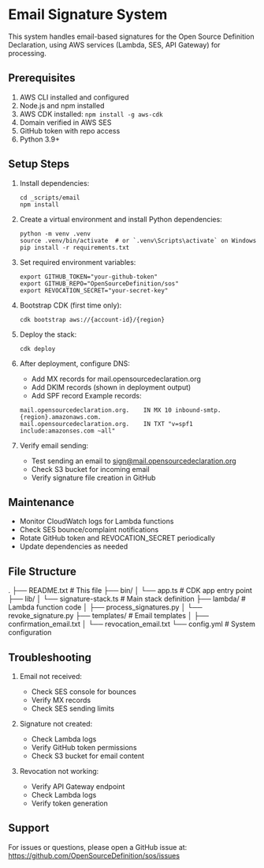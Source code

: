 Email Signature System
=====================

This system handles email-based signatures for the Open Source Definition Declaration,
using AWS services (Lambda, SES, API Gateway) for processing.

Prerequisites
------------
1. AWS CLI installed and configured
2. Node.js and npm installed
3. AWS CDK installed: `npm install -g aws-cdk`
4. Domain verified in AWS SES
5. GitHub token with repo access
6. Python 3.9+

Setup Steps
----------
1. Install dependencies:
   ```
   cd _scripts/email
   npm install
   ```

2. Create a virtual environment and install Python dependencies:
   ```
   python -m venv .venv
   source .venv/bin/activate  # or `.venv\Scripts\activate` on Windows
   pip install -r requirements.txt
   ```

3. Set required environment variables:
   ```
   export GITHUB_TOKEN="your-github-token"
   export GITHUB_REPO="OpenSourceDefinition/sos"
   export REVOCATION_SECRET="your-secret-key"
   ```

4. Bootstrap CDK (first time only):
   ```
   cdk bootstrap aws://{account-id}/{region}
   ```

5. Deploy the stack:
   ```
   cdk deploy
   ```

6. After deployment, configure DNS:
   - Add MX records for mail.opensourcedeclaration.org
   - Add DKIM records (shown in deployment output)
   - Add SPF record
   Example records:
   ```
   mail.opensourcedeclaration.org.    IN MX 10 inbound-smtp.{region}.amazonaws.com.
   mail.opensourcedeclaration.org.    IN TXT "v=spf1 include:amazonses.com ~all"
   ```

7. Verify email sending:
   - Test sending an email to sign@mail.opensourcedeclaration.org
   - Check S3 bucket for incoming email
   - Verify signature file creation in GitHub

Maintenance
----------
- Monitor CloudWatch logs for Lambda functions
- Check SES bounce/complaint notifications
- Rotate GitHub token and REVOCATION_SECRET periodically
- Update dependencies as needed

File Structure
-------------
.
├── README.txt              # This file
├── bin/
│   └── app.ts             # CDK app entry point
├── lib/
│   └── signature-stack.ts  # Main stack definition
├── lambda/                 # Lambda function code
│   ├── process_signatures.py
│   └── revoke_signature.py
├── templates/              # Email templates
│   ├── confirmation_email.txt
│   └── revocation_email.txt
└── config.yml             # System configuration

Troubleshooting
--------------
1. Email not received:
   - Check SES console for bounces
   - Verify MX records
   - Check SES sending limits

2. Signature not created:
   - Check Lambda logs
   - Verify GitHub token permissions
   - Check S3 bucket for email content

3. Revocation not working:
   - Verify API Gateway endpoint
   - Check Lambda logs
   - Verify token generation

Support
-------
For issues or questions, please open a GitHub issue at:
https://github.com/OpenSourceDefinition/sos/issues
